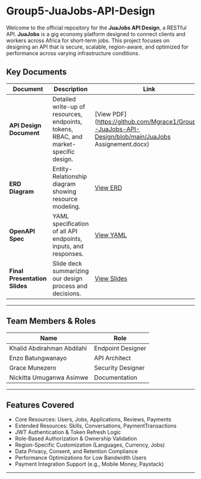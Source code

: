 # Group5-JuaJobs-API-Design
Welcome to the official repository for the **JuaJobs API Design**, a RESTful API.
**JuaJobs** is a gig economy platform designed to connect clients and workers across Africa for short-term jobs. This project focuses on designing an API that is secure, scalable, region-aware, and optimized for performance across varying infrastructure conditions.
##  Key Documents

| Document | Description | Link |
|---------|-------------|------|
|  **API Design Document** | Detailed write-up of resources, endpoints, tokens, RBAC, and market-specific design. | [View PDF](https://github.com/Mgrace1/Group5-JuaJobs-API-Design/blob/main/JuaJobs Assignement.docx) |
|  **ERD Diagram** | Entity-Relationship diagram showing resource modeling. | [View ERD](https://github.com/Mgrace1/Group5-JuaJobs-API-Design/blob/main/JuaJobsERD.drawio(1).png) |
|  **OpenAPI Spec** | YAML specification of all API endpoints, inputs, and responses. | [View YAML](https://github.com/Mgrace1/Group5-JuaJobs-API-Design/blob/main/openAPI.yaml) |
|  **Final Presentation Slides** | Slide deck summarizing our design process and decisions. | [View Slides](docs/Final_Presentation_Slides.pdf) |

---

##  Team Members & Roles

| Name             | Role                                         |
|------------------|----------------------------------------------|
| Khalid Abdirahman Abdilahi           | Endpoint Designer         |
| Enzo Batungwanayo      | API Architect              |
| Grace Munezero     | Security Designer       |
| Nickitta Umuganwa Asimwe     | Documentation                    |



---

##  Features Covered

-  Core Resources: Users, Jobs, Applications, Reviews, Payments
-  Extended Resources: Skills, Conversations, PaymentTransactions
-  JWT Authentication & Token Refresh Logic
-  Role-Based Authorization & Ownership Validation
-  Region-Specific Customization (Languages, Currency, Jobs)
-  Data Privacy, Consent, and Retention Compliance
-  Performance Optimizations for Low Bandwidth Users
-  Payment Integration Support (e.g., Mobile Money, Paystack)

---


